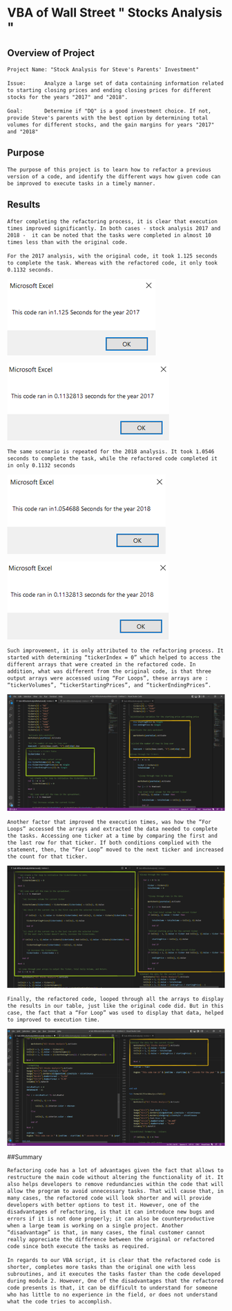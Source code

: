 # VBA of Wall Street " Stocks Analysis "

## Overview of Project

	Project Name: "Stock Analysis for Steve's Parents' Investment"

	Issue:		Analyze a large set of data containing information related to starting closing prices and ending closing prices for different stocks for the years "2017" and "2018".

	Goal:		Determine if "DQ" is a good investment choice. If not, provide Steve's parents with the best option by determining total volumes for different stocks, and the gain margins for years "2017" and "2018"

## Purpose

	The purpose of this project is to learn how to refactor a previous version of a code, and identify the different ways how given code can be improved to execute tasks in a timely manner.

## Results

	After completing the refactoring process, it is clear that execution times improved significantly. In both cases - stock analysis 2017 and 2018 -  it can be noted that the tasks were completed in almost 10 times less than with the original code.

	For the 2017 analysis, with the original code, it took 1.125 seconds to complete the task. Whereas with the refactored code, it only took 0.1132 seconds.
![](Resources/VBA_Challenge_2017_Original_Version_2017.png)

![](Resources/VBA_Challenge_2017.png)

	The same scenario is repeated for the 2018 analysis. It took 1.0546 seconds to complete the task, while the refactored code completed it in only 0.1132 seconds
![](Resources/VBA_Challenge_2018_Original_Version_2018.png)
 
![](Resources/VBA_Challenge_2018.png)

	Such improvement, it is only attributed to the refactoring process. It started with determining “tickerIndex = 0” which helped to access the different arrays that were created in the refactored code. In addition, what was different from the original code, is that three output arrays were accessed using “For Loops”, these arrays are : “tickerVolumes”, “tickerStartingPrices”, and “tickerEndingPrices”.
![](Resources/Three_Arrays.png)

	Another factor that improved the execution times, was how the “For Loops” accessed the arrays and extracted the data needed to complete the tasks. Accessing one ticker at a time by comparing the first and the last row for that ticker. If both conditions complied with the statement, then, the “For Loop” moved to the next ticker and increased the count for that ticker.
![](Resources/Loops_Arrays.png)

	Finally, the refactored code, looped through all the arrays to display the results in our table, just like the original code did. But in this case, the fact that a “For Loop” was used to display that data, helped to improved to execution time.
![](Resources/Output_Data.png)

##Summary
	
 	Refactoring code has a lot of advantages given the fact that allows to restructure the main code without altering the functionality of it. It also helps developers to remove redundancies within the code that will allow the program to avoid unnecessary tasks. That will cause that, in many cases, the refactored code will look shorter and will provide developers with better options to test it. However, one of the disadvantages of refactoring, is that it can introduce new bugs and errors if it is not done properly; it can also be counterproductive when a large team is working on a single project. Another “disadvantage” is that, in many cases, the final customer cannot really appreciate the difference between the original or refactored code since both execute the tasks as required.

	In regards to our VBA script, it is clear that the refactored code is shorter, completes more tasks than the original one with less subroutines, and it executes the tasks faster than the code developed during module 2. However, One of the disadvantages that the refactored code presents is that, it can be difficult to understand for someone who has little to no experience in the field, or does not understand what the code tries to accomplish.
	

